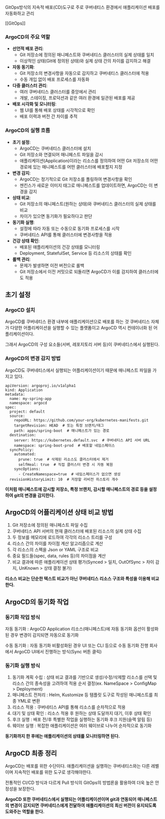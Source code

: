 GitOps방식의 지속적 배포(CD)도구로 주로 쿠버네티스 환경에서 애플리케이션 배포를 자동화하고 관리

[[GitOps]]

### ArgoCD의 주요 역할
- **선언적 배포 관리**:
    - Git 저장소에 정의된 매니페스트와 쿠버네티스 클러스터의 실제 상태를 일치
    - 이상적인 상태(Git에 정의된 상태)와 실제 상태 간의 차이를 감지하고 해결
- **자동 동기화**:
    - Git 저장소의 변경사항을 자동으로 감지하고 쿠버네티스 클러스터에 적용
    - 수동 개입 없이 배포 프로세스를 자동화
- **다중 클러스터 관리**:
    - 여러 쿠버네티스 클러스터를 중앙에서 관리
    - 개발, 스테이징, 프로덕션과 같은 여러 환경에 일관된 배포를 제공
- **배포 시각화 및 모니터링**:
    - 웹 UI를 통해 배포 상태를 시각적으로 확인
    - 배포 이력과 버전 간 차이를 추적

### ArgoCD의 실행 흐름
- **초기 설정**:
    - ArgoCD는 쿠버네티스 클러스터에 설치
    - Git 저장소와 연결되어 매니페스트 파일을 감시
    - 애플리케이션(Application)이라는 리소스를 정의하여 어떤 Git 저장소의 어떤 경로에 있는 매니페스트를 어떤 클러스터에 배포할지 지정
- **변경 감지**:
    - ArgoCD는 정기적으로 Git 저장소를 폴링하여 변경사항을 확인
    - 젠킨스가 새로운 이미지 태그로 매니페스트를 업데이트하면, ArgoCD는 이 변경을 감지
- **상태 비교**:
    - Git 저장소의 매니페스트(원하는 상태)와 쿠버네티스 클러스터의 실제 상태를 비교
    - 차이가 있으면 동기화가 필요하다고 판단
- **동기화 실행**:
    - 설정에 따라 자동 또는 수동으로 동기화 프로세스를 시작
    - 쿠버네티스 API를 통해 클러스터에 변경사항을 적용
- **건강 상태 확인**:
    - 배포된 애플리케이션의 건강 상태를 모니터링
    - Deployment, StatefulSet, Service 등 리소스의 상태를 확인
- **롤백 관리**:
    - 문제가 발생하면 이전 버전으로 롤백
    - Git 저장소에서 이전 커밋으로 되돌리면 ArgoCD가 이를 감지하여 클러스터에도 적용



## 초기 설정
### ArgoCD 설치
ArgoCD를 쿠버네티스 환경 내부에 애플리케이션으로 배포를 하는 것
쿠버네티스 자체가 다양한 어플리케이션을 실행할 수 있는 플랫폼이고 ArgoCD 역시 컨테이너화 된 어플리케이션이다.

그래서 ArgoCD의 구성 요소들(서버, 레포지토리 서버 등)이 쿠버네티스에서 실행된다.

### ArgoCD의 변경 감지 방법
ArgoCD도 쿠버네티스에서 실행되는 어플리케이션이기 때문에 매니페스트 파일을 가지고 있다.

```text
apiVersion: argoproj.io/v1alpha1
kind: Application
metadata:
  name: my-spring-app
  namespace: argocd
spec:
  project: default
  source:
    repoURL: https://github.com/your-org/kubernetes-manifests.git
    targetRevision: HEAD  # 또는 특정 브랜치/태그
    path: apps/spring-boot  # 매니페스트가 있는 경로
  destination:
    server: https://kubernetes.default.svc  # 쿠버네티스 API 서버 URL
    namespace: spring-boot-prod  # 배포할 네임스페이스
  syncPolicy:
    automated:
      prune: true  # 삭제된 리소스도 클러스터에서 제거
      selfHeal: true  # 직접 클러스터 변경 시 자동 복원
    syncOptions:
      - CreateNamespace=true  # 네임스페이스가 없으면 생성
  revisionHistoryLimit: 10  # 저장할 리비전 히스토리 개수
```
**이처럼 매니페스트에 감시할 저장소, 특정 브랜치, 감시할 매니페스트의 경로 등을 설정하여 git의 변경을 감지한다.**


## ArgoCD의 어플리케이션 상태 비교 방법

1. Git 저장소에 정의된 매니페스트 파일 수집
2. 쿠버네티스 API 서버의 현재 클러스터에 배포된 리소스의 실제 상태 수집
3. 두 정보를 메모리에 로드하여 각각의 리소스 트리를 구성
4. 리소스 간의 차이를 차이점 계산 알고리즘으로 계산
5. 각 리소스의 스펙을 Json or YAML 구조로 비교
6. 중요 필드들(spec, data, rules 등)의 차이점을 계산
7. 비교 결과에 따른 애플리케이션 상태 평가(Synced > 일치, OutOfSync > 차이 감지, UnKnown > 상태 결정 불가)

 **리소스 비교는 단순한 텍스트 비교가 아닌 쿠버네티스 리소스 구조와 특성을 이용해 비교한다.**


## ArgoCD의 동기화 작업

### 동기화 작업 방식
자동 동기화 : ArgoCD Application 리소스(매니페스트)에 자동 동기화 옵션이 활성화된 경우
			변경이 감지되면 자동으로 동기화

수동 동기화 : 자동 동기화 비활성화된 경우 UI 또는 CLI 등으로 수동 동기화 진행
			 회사에서 ArgoCD UI에서 진행하는 방식(Sync 버튼 클릭)

### 동기화 실행 방식
1. 동기화 계획 수립 : 상태 비교 결과를 기반으로 생성/수정/삭제할 리소스를 선택 및 리소스 간의 종속성을 고려하여 적용 순서 결정(ex. NameSpace > ConfigMap > Deployment)
2. 매니페스트 전처리 : Helm, Kustomize 등 템플릿 도구로 작성된 매니페스트를 최종 YML로 변환
3. 리소스 적용 : 쿠버네티스 API를 통해 리소스를 순차적으로 적용
4. 대기 및 상태 확인 : 리소스 적용 후 원하는 상태 도달까지 대기, 이후 상태 확인
5. 후크 실행 : 배포 전/후 특별한 작업을 실행하는 동기화 후크 지원(슬랙 알림 등)
6. 웨이브 실행 : 복잡한 애플리케이션은 여러 웨이브로 나누어 순차적으로 동기화



**동기화까지 한 후에는 애플리케이션의 상태를 모니터링하면 된다.**


## ArgoCD 최종 정리

ArgoCD는 배포를 위한 수단이다.
애플리케이션을 실행하는 쿠버네티스와는 다른 레벨이며 지속적인 배포를 위한 도구로 생각해야한다.

전통적인 CI/CD 방식과 다르게 Pull 방식의 GitOps의 방법론을 활용하여 더욱 높은 안정성을 보장한다.

**ArgoCD 또한 쿠버네티스에서 실행되는 어플리케이션이며 git과 연동되어 매니페스트의 변경이 감지되면**
**쿠버네티스에게 전달하여 애플리케이션의 최신 버전이 유지되도록 도와주는 역할을 한다.**

